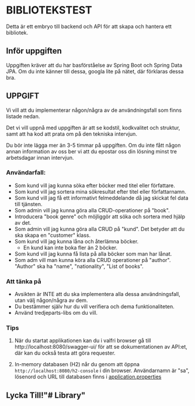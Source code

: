 # BIBLIOTEKSTEST
Detta är ett embryo till backend och API för att skapa och hantera ett bibliotek. 

## Inför uppgiften
Uppgiften kräver att du har basförståelse av Spring Boot och Spring Data JPA. Om du inte känner till dessa, googla lite på nätet, där förklaras dessa bra.

## UPPGIFT
Vi vill att du implementerar någon/några av de användningsfall som finns listade nedan.

Det vi vill uppnå med uppgiften är att se kodstil, kodkvalitet och struktur, samt att ha kod att prata om på den tekniska intervjun.

Du bör inte lägga mer än 3-5 timmar på uppgiften. Om du inte fått någon annan information av oss ber vi att du epostar oss din lösning
minst tre arbetsdagar innan intervjun.

### Användarfall:
* Som kund vill jag kunna söka efter böcker med titel eller författare.
* Som kund vill jag sortera mina sökresultat efter titel eller författarnamn.
* Som kund vill jag få ett informativt felmeddelande då jag skickat fel data till tjänsten.
* Som admin vill jag kunna göra alla CRUD-operationer på "book".
* Introducera "book genre" och möjliggör att söka och sortera med hjälp av det.
* Som admin vill jag kunna göra alla CRUD på "kund". Det betyder att du ska skapa en "customer" klass.
* Som kund vill jag kunna låna och återlämna böcker.
    * En kund kan inte boka fler än 2 böcker.
* Som kund vill jag kunna få lista på alla böcker som man har lånat.
* Som adm vill man kunna köra alla CRUD operationer på "author". "Author" ska ha "name", "nationality", "List of books".

### Att tänka på
* Avsikten är INTE att du ska implementera alla dessa användningsfall, utan välj någon/några av dem.
* Du bestämmer själv hur du vill verifiera och dema funktionaliteten.
* Använd tredjeparts-libs om du vill.

### Tips
1. När du startat applikationen kan du i valfri browser gå till http://localhost:8080/swagger-ui/ för att se
dokumentationen av API:et, där kan du också testa att göra requester.

2. In-memory databasen (H2) når du genom att öppna `http://localhost:8080/h2-console` i din browser. 
   Användarnamn är "sa", lösenord och URL till databasen finns i [application.properties](src/main/resources/application.properties)


## Lycka Till!"# Library" 
